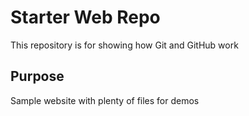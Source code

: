 # Starter Web Repo
 
This repository is for showing how Git and GitHub work

## Purpose

Sample website with plenty of files for demos